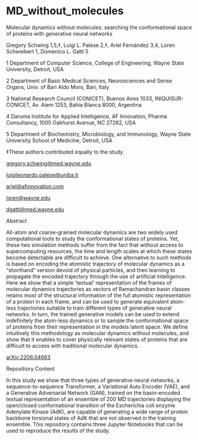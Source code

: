 # MD_without_molecules

Molecular dynamics without molecules: searching the conformational space of proteins with generative neural networks

Gregory Schwing 1,5,‡, Luigi L. Palese 2,‡, Ariel Fernández 3,4, Loren Schwiebert 1, Domenico L. Gatti 5

1 Department of Computer Science, College of Engineering, Wayne State University, Detroit, USA

2 Department of Basic Medical Sciences, Neurosciences and Sense Organs, Univ. of Bari Aldo Moro, Bari, Italy

3 National Research Council (CONICET), Buenos Aires 1033, INIQUISUR-CONICET, Av. Alem 1253, Bahía Blanca 8000, Argentina

4 Daruma Institute for Applied Intelligence, AF Innovation, Pharma Consultancy, 1005 Oakhurst Avenue, NC 27262, USA

5 Department of Biochemistry, Microbiology, and Immunology, Wayne State University School of Medicine, Detroit, USA

‡These authors contributed equally to the study.

gregory.schwing@med.wayne.edu

luigileonardo.palese@uniba.it

ariel@afinnovation.com

loren@wayne.edu

dgatti@med.wayne.edu


Abstract

All-atom and coarse-grained molecular dynamics are two widely used computational tools to study the conformational states of proteins. Yet, these two simulation methods suffer from the fact that without access to supercomputing resources, the time and length scales at which these states become detectable are difficult to achieve. One alternative to such methods is based on encoding the atomistic trajectory of molecular dynamics as a “shorthand” version devoid of physical particles, and then learning to propagate the encoded trajectory through the use of artificial intelligence. Here we show that a simple ‘textual’ representation of the frames of molecular dynamics trajectories as vectors of Ramachandran basin classes retains most of the structural information of the full atomistic representation of a protein in each frame, and can be used to generate equivalent atom-less trajectories suitable to train different types of generative neural networks. In turn, the trained generative models can be used to extend indefinitely the atom-less dynamics or to sample the conformational space of proteins from their representation in the models latent space. We define intuitively this methodology as molecular dynamics without molecules, and show that it enables to cover physically relevant states of proteins that are difficult to access with traditional molecular dynamics. 

[arXiv:2206.04683](https://doi.org/10.48550/arXiv.2206.04683) 


Repositiory Content

In this study we show that three types of generative neural networks, a sequence-to-sequence Transformer, a Variational Auto Encoder (VAE), and a Generative Adversarial Network (GAN), trained on the basin-encoded textual representation of an ensemble of 200 MD trajectories displaying the open/closed conformational transition of the Escherichia coli enzyme Adenylate Kinase (AdK), are capable of generating a wide range of protein backbone torsional states of AdK that are not observed in the training ensemble. This repository contains three Jupyter Notebooks that can be used to reproduce the results of the study.
